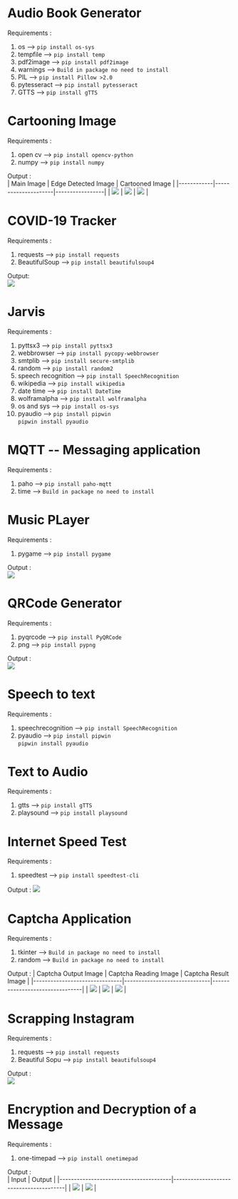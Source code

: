 #  Audio Book Generator

Requirements :  
  1. os --> `pip install os-sys`
  2. tempfile --> `pip install temp`
  3. pdf2image -->  `pip install pdf2image`
  4. warnings --> `Build in package no need to install`
  5. PIL --> `pip install Pillow >2.0`
  6. pytesseract --> `pip install pytesseract`
  7. GTTS --> `pip install gTTS`
  
# Cartooning Image 
  
Requirements :      
  1. open cv --> `pip install opencv-python`    
  2. numpy --> `pip install numpy`
    
  Output :  
   | Main Image | Edge Detected Image | Cartooned Image |
   |------------|---------------------|-----------------|
   | ![](Images/main_picture.PNG) | ![](Images/edges_detected.PNG) | ![](Images/cartooned_picture.PNG) |
   
# COVID-19 Tracker

Requirements :  
  1. requests --> `pip install requests`  
  2. BeautifulSoup --> `pip install beautifulsoup4`  
  
  Output:   
  ![](Images/covid-19%20tracker%20output.PNG)  
  
# Jarvis 

Requirements :   
  1. pyttsx3 --> `pip install pyttsx3`    
  2. webbrowser --> `pip install pycopy-webbrowser`  
  3. smtplib --> `pip install secure-smtplib`  
  4. random --> `pip install random2`    
  5. speech recognition --> `pip install SpeechRecognition`
  6. wikipedia --> `pip install wikipedia`    
  7. date time --> `pip install DateTime`  
  8. wolframalpha --> `pip install wolframalpha`  
  9. os and sys --> `pip install os-sys`    
  10. pyaudio --> `pip install pipwin`         
                  `pipwin install pyaudio`  
  
# MQTT -- Messaging  application

Requirements :  
  1. paho --> `pip install paho-mqtt`  
  2. time --> `Build in package no need to install`  
  
# Music PLayer 

Requirements :  
  1. pygame --> `pip install pygame`  

Output :    
![](Images/music_player_output.PNG)

# QRCode Generator 

Requirements :  
  1. pyqrcode --> `pip install PyQRCode`  
  2. png --> `pip install pypng`  
  
Output :  
![](Images/myqrcode.png)

# Speech to text

Requirements :  
  1. speechrecognition --> `pip install SpeechRecognition`  
  2. pyaudio --> `pip install pipwin`       
                 `pipwin install pyaudio`  

# Text to Audio

Requirements :   
  1. gtts --> `pip install gTTS`    
  2. playsound --> `pip install playsound`    

# Internet Speed Test

Requirements :
  1. speedtest --> `pip install speedtest-cli`

Output : 
![](Images/internetSpeed.PNG)

# Captcha Application

Requirements :
  1. tkinter --> `Build in package no need to install`
  2. random --> `Build in package no need to install`

Output :
   | Captcha Output Image          | Captcha Reading Image        | Captcha Result Image           |
   |-------------------------------|------------------------------|--------------------------------|
   | ![](Images/captcha_input.PNG) | ![](Images/captcha_read.PNG) | ![](Images/captcha_output.PNG) |

# Scrapping Instagram

Requirements :
  1. requests --> `pip install requests`
  2. Beautiful Sopu --> `pip install beautifulsoup4`

Output :    
![](Images/instagram_scrap.PNG)

# Encryption and Decryption of a Message

Requirements :    
  1. one-timepad --> `pip install onetimepad`

Output :    
   | Input                                 | Output                                 |
   |---------------------------------------|----------------------------------------|
   | ![](Images/encrypt_decrypt_input.PNG) | ![](Images/encrypt_decrypt_output.PNG) |